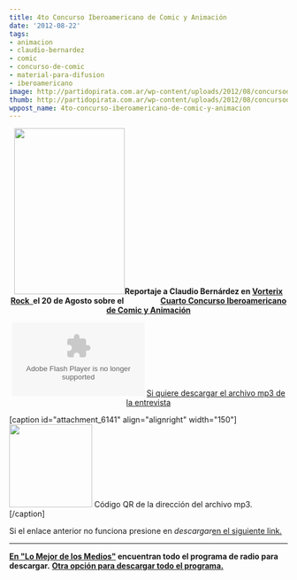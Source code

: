 ```yaml
---
title: 4to Concurso Iberoamericano de Comic y Animación
date: '2012-08-22'
tags:
- animacion
- claudio-bernardez
- comic
- concurso-de-comic
- material-para-difusion
- iberoamericano
image: http://partidopirata.com.ar/wp-content/uploads/2012/08/concursodecomic.jpg
thumb: http://partidopirata.com.ar/wp-content/uploads/2012/08/concursodecomic-150x150.jpg
wppost_name: 4to-concurso-iberoamericano-de-comic-y-animacion
---
```


<p style="text-align: center;"><a href="http://partidopirata.com.ar/wp-content/uploads/2012/08/concursodecomic.jpg"><img class="alignright size-medium wp-image-6127" title="concursodecomic" src="http://partidopirata.com.ar/wp-content/uploads/2012/08/concursodecomic-200x300.jpg" alt="" width="200" height="300" /></a><strong>Reportaje a Claudio Bernárdez en <a href="http://www.vorterix.com/home" target="_blank">Vorterix Rock  </a>el 20 de Agosto sobre el                    <a href="http://www.concursodecomic.com.ar/" target="_blank">Cuarto Concurso Iberoamericano de Comic y Animación</a></strong></p>

<center>
<object id="player1388912" width="240" height="133" classid="clsid:d27cdb6e-ae6d-11cf-96b8-444553540000" codebase="http://download.macromedia.com/pub/shockwave/cabs/flash/swflash.cab#version=6,0,40,0"><param name="AllowScriptAccess" value="always" /><param name="allowFullScreen" value="true" /><param name="wmode" value="transparent" /><param name="src" value="http://www.ivoox.com/playerivoox_ee_1388912_1.html" /><param name="allowfullscreen" value="true" /><param name="allowscriptaccess" value="always" /><embed id="player1388912" width="240" height="133" type="application/x-shockwave-flash" src="http://www.ivoox.com/playerivoox_ee_1388912_1.html" AllowScriptAccess="always" allowFullScreen="true" wmode="transparent" allowfullscreen="true" allowscriptaccess="always" /></object>
<a href="http://www.ivoox.com/entrevista-a-claudio-bernardez-vorterix-rock_md_1388912_1.mp3" target="_blank">Si quiere descargar el archivo mp3 de la entrevista</a></center>

[caption id="attachment_6141" align="alignright" width="150"]<a href="http://partidopirata.com.ar/wp-content/uploads/2012/08/chart9.png"><img class="size-full wp-image-6141" title="chart" src="http://partidopirata.com.ar/wp-content/uploads/2012/08/chart9.png" alt="" width="150" height="150" /></a> Código QR de la dirección del archivo mp3.[/caption]

Si el enlace anterior no funciona presione en <em>descargar</em><a href="http://www.ivoox.com/entrevista-a-claudio-bernardez-vorterix-rock-audios-mp3_rf_1388912_1.html" target="_blank">en el siguiente link.</a><strong>
</strong>

<hr />

<strong><a href="http://lomejordelosmedios.wordpress.com/2012/08/21/mario-pergolini-en-vorterix-rock-2082012/" target="_blank">En "Lo Mejor de los Medios"</a> encuentran todo el programa de radio para descargar.</strong>
<strong> <a href="http://www.ivoox.com/para-editarlo-nuevo_md_1388006_1.mp3" target="_blank">Otra opción para descargar todo el programa.</a></strong>

&nbsp;
